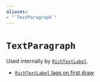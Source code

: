 ```yaml
---
aliases:
- "`TextParagraph`"
---
```


# `TextParagraph`

Used internally by [`RichTextLabel`](godot-rich-text-label.md).

- [`RichTextLabel` lags on first draw](godot-rich-text-label-first-draw-lag.md)
